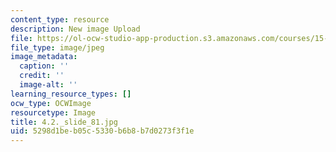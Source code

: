 ```yaml
---
content_type: resource
description: New image Upload
file: https://ol-ocw-studio-app-production.s3.amazonaws.com/courses/15-s21-nuts-and-bolts-of-business-plans-january-iap-2014/5298d1beb05c5330b6b8b7d0273f3f1e_4.2._slide_81.jpg
file_type: image/jpeg
image_metadata:
  caption: ''
  credit: ''
  image-alt: ''
learning_resource_types: []
ocw_type: OCWImage
resourcetype: Image
title: 4.2._slide_81.jpg
uid: 5298d1be-b05c-5330-b6b8-b7d0273f3f1e
---
```

